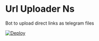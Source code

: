 # Url Uploader Ns
Bot to upload direct links as telegram files 

[![Deploy](https://www.herokucdn.com/deploy/button.svg)](https://heroku.com/deploy?template=https://github.com/Ns-AnoNymouS/Upload-Nsbot)
